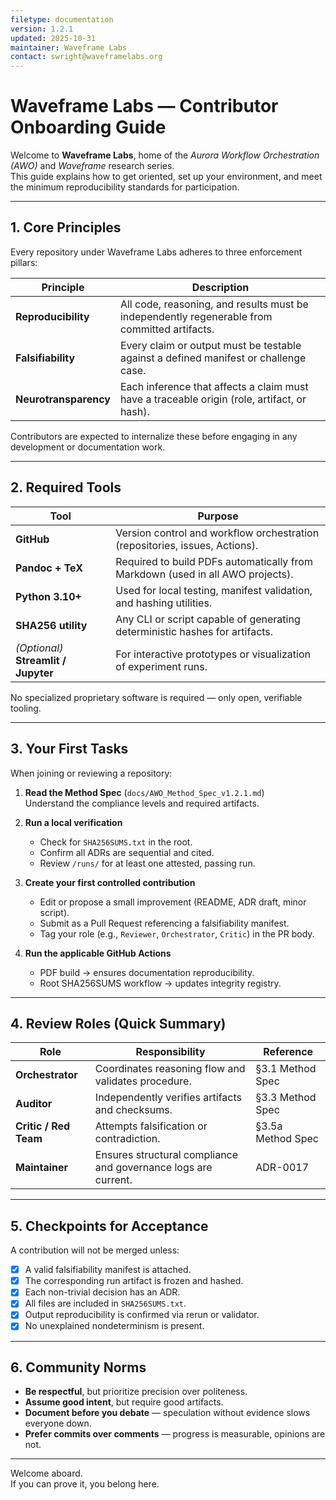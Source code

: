 ```yaml
---
filetype: documentation
version: 1.2.1
updated: 2025-10-31
maintainer: Waveframe Labs
contact: swright@waveframelabs.org
---
```


# Waveframe Labs — Contributor Onboarding Guide

Welcome to **Waveframe Labs**, home of the *Aurora Workflow Orchestration (AWO)* and *Waveframe* research series.  
This guide explains how to get oriented, set up your environment, and meet the minimum reproducibility standards for participation.

---

## 1. Core Principles

Every repository under Waveframe Labs adheres to three enforcement pillars:

| Principle | Description |
|------------|--------------|
| **Reproducibility** | All code, reasoning, and results must be independently regenerable from committed artifacts. |
| **Falsifiability** | Every claim or output must be testable against a defined manifest or challenge case. |
| **Neurotransparency** | Each inference that affects a claim must have a traceable origin (role, artifact, or hash). |

Contributors are expected to internalize these before engaging in any development or documentation work.

---

## 2. Required Tools

| Tool | Purpose |
|------|----------|
| **GitHub** | Version control and workflow orchestration (repositories, issues, Actions). |
| **Pandoc + TeX** | Required to build PDFs automatically from Markdown (used in all AWO projects). |
| **Python 3.10+** | Used for local testing, manifest validation, and hashing utilities. |
| **SHA256 utility** | Any CLI or script capable of generating deterministic hashes for artifacts. |
| *(Optional)* **Streamlit / Jupyter** | For interactive prototypes or visualization of experiment runs. |

No specialized proprietary software is required — only open, verifiable tooling.

---

## 3. Your First Tasks

When joining or reviewing a repository:

1. **Read the Method Spec** (`docs/AWO_Method_Spec_v1.2.1.md`)  
   Understand the compliance levels and required artifacts.  

2. **Run a local verification**  
   - Check for `SHA256SUMS.txt` in the root.  
   - Confirm all ADRs are sequential and cited.  
   - Review `/runs/` for at least one attested, passing run.  

3. **Create your first controlled contribution**  
   - Edit or propose a small improvement (README, ADR draft, minor script).  
   - Submit as a Pull Request referencing a falsifiability manifest.  
   - Tag your role (e.g., `Reviewer`, `Orchestrator`, `Critic`) in the PR body.

4. **Run the applicable GitHub Actions**  
   - PDF build → ensures documentation reproducibility.  
   - Root SHA256SUMS workflow → updates integrity registry.

---

## 4. Review Roles (Quick Summary)

| Role | Responsibility | Reference |
|------|----------------|------------|
| **Orchestrator** | Coordinates reasoning flow and validates procedure. | §3.1 Method Spec |
| **Auditor** | Independently verifies artifacts and checksums. | §3.3 Method Spec |
| **Critic / Red Team** | Attempts falsification or contradiction. | §3.5a Method Spec |
| **Maintainer** | Ensures structural compliance and governance logs are current. | ADR-0017 |

---

## 5. Checkpoints for Acceptance

A contribution will not be merged unless:

- [x] A valid falsifiability manifest is attached.  
- [x] The corresponding run artifact is frozen and hashed.  
- [x] Each non-trivial decision has an ADR.  
- [x] All files are included in `SHA256SUMS.txt`.  
- [x] Output reproducibility is confirmed via rerun or validator.  
- [x] No unexplained nondeterminism is present.  

---

## 6. Community Norms

- **Be respectful**, but prioritize precision over politeness.  
- **Assume good intent**, but require good artifacts.  
- **Document before you debate** — speculation without evidence slows everyone down.  
- **Prefer commits over comments** — progress is measurable, opinions are not.

---

Welcome aboard.  
If you can prove it, you belong here.

